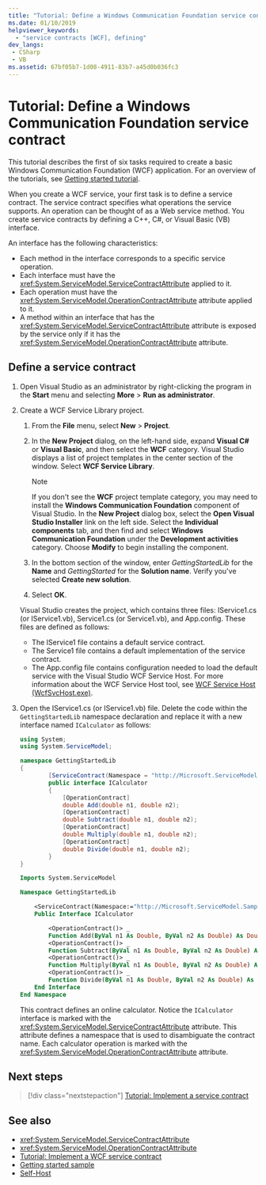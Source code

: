 ```yaml
---
title: "Tutorial: Define a Windows Communication Foundation service contract"
ms.date: 01/10/2019
helpviewer_keywords:
  - "service contracts [WCF], defining"
dev_langs:
 - CSharp
 - VB
ms.assetid: 67bf05b7-1d08-4911-83b7-a45d0b036fc3
---
```

# Tutorial: Define a Windows Communication Foundation service contract

This tutorial describes the first of six tasks required to create a basic Windows Communication Foundation (WCF) application. For an overview of the tutorials, see [Getting started tutorial](getting-started-tutorial.md).

When you create a WCF service, your first task is to define a service contract. The service contract specifies what operations the service supports. An operation can be thought of as a Web service method. You create service contracts by defining a C++, C#, or Visual Basic (VB) interface. 

An interface has the following characteristics:

- Each method in the interface corresponds to a specific service operation. 
- Each interface must have the <xref:System.ServiceModel.ServiceContractAttribute> applied to it. 
- Each operation must have the <xref:System.ServiceModel.OperationContractAttribute> attribute applied to it. 
- A method within an interface that has the <xref:System.ServiceModel.ServiceContractAttribute> attribute is exposed by the service only if it has the <xref:System.ServiceModel.OperationContractAttribute> attribute.


## Define a service contract 

1. Open Visual Studio as an administrator by right-clicking the program in the **Start** menu and selecting **More** > **Run as administrator**.

2. Create a WCF Service Library project.

   1. From the **File** menu, select **New** > **Project**.

   2. In the **New Project** dialog, on the left-hand side, expand **Visual C#** or **Visual Basic**, and then select the **WCF** category. Visual Studio displays a list of project templates in the center section of the window. Select **WCF Service Library**.

      > [!NOTE]
      > If you don't see the **WCF** project template category, you may need to install the **Windows Communication Foundation** component of Visual Studio. In the **New Project** dialog box, select the **Open Visual Studio Installer** link on the left side. Select the **Individual components** tab, and then find and select **Windows Communication Foundation** under the **Development activities** category. Choose **Modify** to begin installing the component.

   3. In the bottom section of the window, enter *GettingStartedLib* for the **Name** and *GettingStarted* for the **Solution name**. Verify you've selected **Create new solution**.

   4. Select **OK**.

   Visual Studio creates the project, which contains three files: IService1.cs (or IService1.vb), Service1.cs (or Service1.vb), and App.config. These files are defined as follows: 
   - The IService1 file contains a default service contract. 
   - The Service1 file contains a default implementation of the service contract. 
   - The App.config file contains configuration needed to load the default service with the Visual Studio WCF Service Host. For more information about the WCF Service Host tool, see [WCF Service Host (WcfSvcHost.exe)](wcf-service-host-wcfsvchost-exe.md).

3. Open the IService1.cs (or IService1.vb) file. Delete the code within the `GettingStartedLib` namespace declaration and replace it with a new interface named `ICalculator` as follows:

    ```csharp
    using System;
    using System.ServiceModel;

    namespace GettingStartedLib
    {
            [ServiceContract(Namespace = "http://Microsoft.ServiceModel.Samples")]
            public interface ICalculator
            {
                [OperationContract]
                double Add(double n1, double n2);
                [OperationContract]
                double Subtract(double n1, double n2);
                [OperationContract]
                double Multiply(double n1, double n2);
                [OperationContract]
                double Divide(double n1, double n2);
            }
    }
    ```

    ```vb
    Imports System.ServiceModel

    Namespace GettingStartedLib

        <ServiceContract(Namespace:="http://Microsoft.ServiceModel.Samples")> _
        Public Interface ICalculator

            <OperationContract()> _
            Function Add(ByVal n1 As Double, ByVal n2 As Double) As Double
            <OperationContract()> _
            Function Subtract(ByVal n1 As Double, ByVal n2 As Double) As Double
            <OperationContract()> _
            Function Multiply(ByVal n1 As Double, ByVal n2 As Double) As Double
            <OperationContract()> _
            Function Divide(ByVal n1 As Double, ByVal n2 As Double) As Double
        End Interface
    End Namespace
    ```

     This contract defines an online calculator. Notice the `ICalculator` interface is marked with the <xref:System.ServiceModel.ServiceContractAttribute> attribute. This attribute defines a namespace that is used to disambiguate the contract name. Each calculator operation is marked with the <xref:System.ServiceModel.OperationContractAttribute> attribute.

## Next steps

> [!div class="nextstepaction"]
> [Tutorial: Implement a service contract](../../../docs/framework/wcf/how-to-implement-a-wcf-contract.md)

## See also

- <xref:System.ServiceModel.ServiceContractAttribute>
- <xref:System.ServiceModel.OperationContractAttribute>
- [Tutorial: Implement a WCF service contract](how-to-implement-a-wcf-contract.md)
- [Getting started sample](samples/getting-started-sample.md)
- [Self-Host](samples/self-host.md)